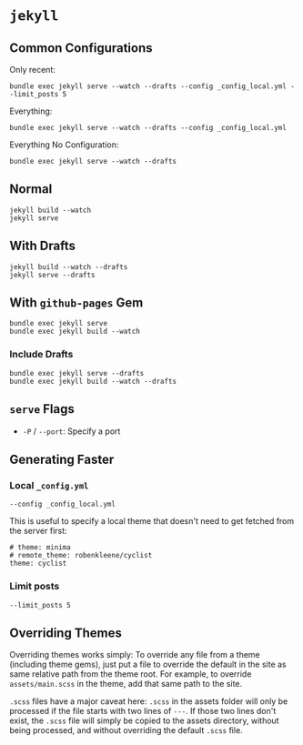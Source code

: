 # `jekyll`

## Common Configurations

Only recent:

	bundle exec jekyll serve --watch --drafts --config _config_local.yml --limit_posts 5

Everything:

	bundle exec jekyll serve --watch --drafts --config _config_local.yml

Everything No Configuration:

	bundle exec jekyll serve --watch --drafts

## Normal

	jekyll build --watch
	jekyll serve

## With Drafts

	jekyll build --watch --drafts
	jekyll serve --drafts

## With `github-pages` Gem

	bundle exec jekyll serve
	bundle exec jekyll build --watch

### Include Drafts

	bundle exec jekyll serve --drafts
	bundle exec jekyll build --watch --drafts

## `serve` Flags

- `-P` / `--port`: Specify a port

## Generating Faster

### Local `_config.yml`

	--config _config_local.yml

This is useful to specify a local theme that doesn't need to get fetched from the server first:

	# theme: minima
	# remote_theme: robenkleene/cyclist
	theme: cyclist

### Limit posts

	--limit_posts 5

## Overriding Themes

Overriding themes works simply: To override any file from a theme (including theme gems), just put a file to override the default in the site as same relative path from the theme root. For example, to override `assets/main.scss` in the theme, add that same path to the site.

`.scss` files have a major caveat here: `.scss` in the assets folder will only be processed if the file starts with two lines of `---`. If those two lines don't exist, the `.scss` file will simply be copied to the assets directory, without being processed, and without overriding the default `.scss` file.
